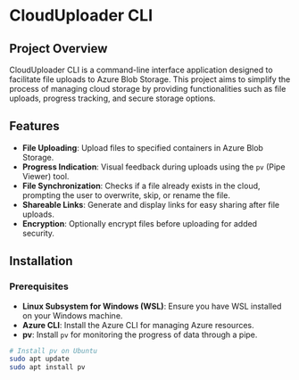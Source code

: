 # CloudUploader CLI

## Project Overview
CloudUploader CLI is a command-line interface application designed to facilitate file uploads to Azure Blob Storage. This project aims to simplify the process of managing cloud storage by providing functionalities such as file uploads, progress tracking, and secure storage options.

## Features
- **File Uploading**: Upload files to specified containers in Azure Blob Storage.
- **Progress Indication**: Visual feedback during uploads using the `pv` (Pipe Viewer) tool.
- **File Synchronization**: Checks if a file already exists in the cloud, prompting the user to overwrite, skip, or rename the file.
- **Shareable Links**: Generate and display links for easy sharing after file uploads.
- **Encryption**: Optionally encrypt files before uploading for added security.

## Installation

### Prerequisites
- **Linux Subsystem for Windows (WSL)**: Ensure you have WSL installed on your Windows machine.
- **Azure CLI**: Install the Azure CLI for managing Azure resources.
- **pv**: Install `pv` for monitoring the progress of data through a pipe.

```bash
# Install pv on Ubuntu
sudo apt update
sudo apt install pv